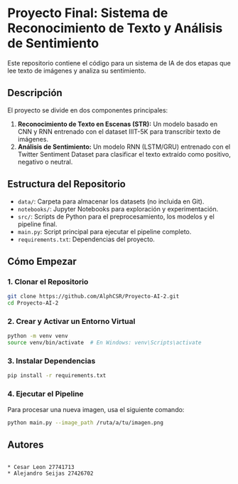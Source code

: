 
# Proyecto Final: Sistema de Reconocimiento de Texto y Análisis de Sentimiento

Este repositorio contiene el código para un sistema de IA de dos etapas que lee texto de imágenes y analiza su sentimiento.

## Descripción

El proyecto se divide en dos componentes principales:

1.  **Reconocimiento de Texto en Escenas (STR):** Un modelo basado en CNN y RNN entrenado con el dataset IIIT-5K para transcribir texto de imágenes.
2.  **Análisis de Sentimiento:** Un modelo RNN (LSTM/GRU) entrenado con el Twitter Sentiment Dataset para clasificar el texto extraído como positivo, negativo o neutral.

## Estructura del Repositorio

-   `data/`: Carpeta para almacenar los datasets (no incluida en Git).
-   `notebooks/`: Jupyter Notebooks para exploración y experimentación.
-   `src/`: Scripts de Python para el preprocesamiento, los modelos y el pipeline final.
-   `main.py`: Script principal para ejecutar el pipeline completo.
-   `requirements.txt`: Dependencias del proyecto.

## Cómo Empezar

### 1. Clonar el Repositorio

```bash
git clone https://github.com/AlphCSR/Proyecto-AI-2.git
cd Proyecto-AI-2
```

### 2. Crear y Activar un Entorno Virtual

```bash
python -m venv venv
source venv/bin/activate  # En Windows: venv\Scripts\activate
```

### 3. Instalar Dependencias

```bash
pip install -r requirements.txt
```

### 4. Ejecutar el Pipeline

Para procesar una nueva imagen, usa el siguiente comando:

```bash
python main.py --image_path /ruta/a/tu/imagen.png
```


##  Autores
```

* Cesar Leon 27741713
* Alejandro Seijas 27426702 